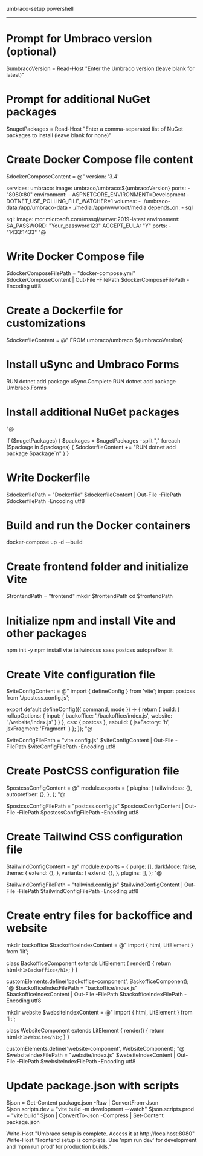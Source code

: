 
umbraco-setup
powershell

---
# Prompt for Umbraco version (optional)
$umbracoVersion = Read-Host "Enter the Umbraco version (leave blank for latest)"

# Prompt for additional NuGet packages
$nugetPackages = Read-Host "Enter a comma-separated list of NuGet packages to install (leave blank for none)"

# Create Docker Compose file content
$dockerComposeContent = @"
version: '3.4'

services:
  umbraco:
    image: umbraco/umbraco:${umbracoVersion}
    ports:
      - "8080:80"
    environment:
      - ASPNETCORE_ENVIRONMENT=Development
      - DOTNET_USE_POLLING_FILE_WATCHER=1
    volumes:
      - ./umbraco-data:/app/umbraco-data
      - ./media:/app/wwwroot/media
    depends_on:
      - sql

  sql:
    image: mcr.microsoft.com/mssql/server:2019-latest
    environment:
      SA_PASSWORD: "Your_password123"
      ACCEPT_EULA: "Y"
    ports:
      - "1433:1433"
"@

# Write Docker Compose file
$dockerComposeFilePath = "docker-compose.yml"
$dockerComposeContent | Out-File -FilePath $dockerComposeFilePath -Encoding utf8

# Create a Dockerfile for customizations
$dockerfileContent = @"
FROM umbraco/umbraco:${umbracoVersion}

# Install uSync and Umbraco Forms
RUN dotnet add package uSync.Complete
RUN dotnet add package Umbraco.Forms

# Install additional NuGet packages
"@

if ($nugetPackages) {
    $packages = $nugetPackages -split ","
    foreach ($package in $packages) {
        $dockerfileContent += "RUN dotnet add package $package`n"
    }
}

# Write Dockerfile
$dockerfilePath = "Dockerfile"
$dockerfileContent | Out-File -FilePath $dockerfilePath -Encoding utf8

# Build and run the Docker containers
docker-compose up -d --build

# Create frontend folder and initialize Vite
$frontendPath = "frontend"
mkdir $frontendPath
cd $frontendPath

# Initialize npm and install Vite and other packages
npm init -y
npm install vite tailwindcss sass postcss autoprefixer lit

# Create Vite configuration file
$viteConfigContent = @"
import { defineConfig } from 'vite';
import postcss from './postcss.config.js';

export default defineConfig(({ command, mode }) => {
  return {
    build: {
      rollupOptions: {
        input: {
          backoffice: './backoffice/index.js',
          website: './website/index.js'
        }
      }
    },
    css: {
      postcss
    },
    esbuild: {
      jsxFactory: 'h',
      jsxFragment: 'Fragment'
    }
  };
});
"@

$viteConfigFilePath = "vite.config.js"
$viteConfigContent | Out-File -FilePath $viteConfigFilePath -Encoding utf8

# Create PostCSS configuration file
$postcssConfigContent = @"
module.exports = {
  plugins: {
    tailwindcss: {},
    autoprefixer: {},
  },
};
"@

$postcssConfigFilePath = "postcss.config.js"
$postcssConfigContent | Out-File -FilePath $postcssConfigFilePath -Encoding utf8

# Create Tailwind CSS configuration file
$tailwindConfigContent = @"
module.exports = {
  purge: [],
  darkMode: false,
  theme: {
    extend: {},
  },
  variants: {
    extend: {},
  },
  plugins: [],
};
"@

$tailwindConfigFilePath = "tailwind.config.js"
$tailwindConfigContent | Out-File -FilePath $tailwindConfigFilePath -Encoding utf8

# Create entry files for backoffice and website
mkdir backoffice
$backofficeIndexContent = @"
import { html, LitElement } from 'lit';

class BackofficeComponent extends LitElement {
  render() {
    return html`<h1>Backoffice</h1>`;
  }
}

customElements.define('backoffice-component', BackofficeComponent);
"@
$backofficeIndexFilePath = "backoffice/index.js"
$backofficeIndexContent | Out-File -FilePath $backofficeIndexFilePath -Encoding utf8

mkdir website
$websiteIndexContent = @"
import { html, LitElement } from 'lit';

class WebsiteComponent extends LitElement {
  render() {
    return html`<h1>Website</h1>`;
  }
}

customElements.define('website-component', WebsiteComponent);
"@
$websiteIndexFilePath = "website/index.js"
$websiteIndexContent | Out-File -FilePath $websiteIndexFilePath -Encoding utf8

# Update package.json with scripts
$json = Get-Content package.json -Raw | ConvertFrom-Json
$json.scripts.dev = "vite build -m development --watch"
$json.scripts.prod = "vite build"
$json | ConvertTo-Json -Compress | Set-Content package.json

Write-Host "Umbraco setup is complete. Access it at http://localhost:8080"
Write-Host "Frontend setup is complete. Use 'npm run dev' for development and 'npm run prod' for production builds."
